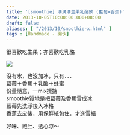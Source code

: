 ```yaml
---
title: '[smoothie] 溝溝溝生果乳酪飲 (藍莓x香蕉)'
date: 2013-10-05T10:00:00.000+08:00
draft: false
aliases: [ "/2013/10/smoothie-x.html" ]
tags : [Ḧandmade - 開伙]
---
```


很喜歡吃生果；亦喜歡吃乳酪  

![](/images/berrysmoothie.jpg)

沒有水，也沒加冰，只有．．．  
藍莓＋香蕉＋乳酪＋蜂蜜  
份量隨意，一mix攪掂  
smoothie質地是把藍莓及香蕉雪成冰  
藍莓先洗淨後入冰格  
香蕉去皮後，用保鮮紙包住，才進雪櫃

  

好味、飽肚、透心涼～
